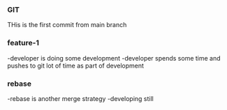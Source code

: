 ### GIT
THis is the first commit from main branch

### feature-1
-developer is doing some development
-developer spends some time and pushes to git lot of time as part of development

### rebase
-rebase is another merge strategy
-developing still